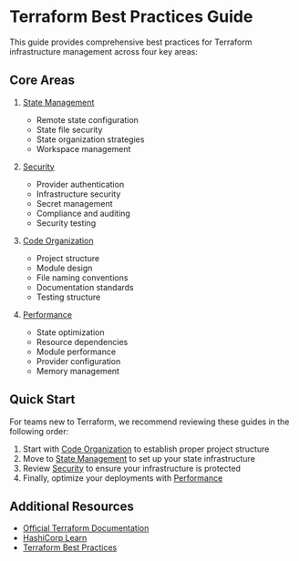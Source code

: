# Terraform Best Practices Guide

This guide provides comprehensive best practices for Terraform infrastructure management across four key areas:

## Core Areas

1. [State Management](state-management.md)
   - Remote state configuration
   - State file security
   - State organization strategies
   - Workspace management

2. [Security](security.md)
   - Provider authentication
   - Infrastructure security
   - Secret management
   - Compliance and auditing
   - Security testing

3. [Code Organization](code-organization.md)
   - Project structure
   - Module design
   - File naming conventions
   - Documentation standards
   - Testing structure

4. [Performance](performance.md)
   - State optimization
   - Resource dependencies
   - Module performance
   - Provider configuration
   - Memory management

## Quick Start

For teams new to Terraform, we recommend reviewing these guides in the following order:

1. Start with [Code Organization](code-organization.md) to establish proper project structure
2. Move to [State Management](state-management.md) to set up your state infrastructure
3. Review [Security](security.md) to ensure your infrastructure is protected
4. Finally, optimize your deployments with [Performance](performance.md)

## Additional Resources

- [Official Terraform Documentation](https://www.terraform.io/docs)
- [HashiCorp Learn](https://learn.hashicorp.com/terraform)
- [Terraform Best Practices](https://www.terraform-best-practices.com/)